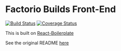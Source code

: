 # Factorio Builds Front-End

[![Build Status](https://travis-ci.org/veksen/factorio-builds-front.svg?branch=master)](https://travis-ci.org/veksen/factorio-builds-front)
[![Coverage Status](https://coveralls.io/repos/github/veksen/factorio-builds-front/badge.svg?branch=master)](https://coveralls.io/github/veksen/factorio-builds-front?branch=master)


This is built on [React-Boilerplate](https://github.com/react-boilerplate/react-boilerplate)

See the original README [here](https://github.com/veksen/factorio-builds-front/blob/master/BOILERPLATEREADME.md)
